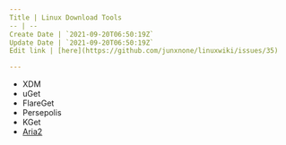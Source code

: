 ```yaml
---
Title | Linux Download Tools
-- | --
Create Date | `2021-09-20T06:50:19Z`
Update Date | `2021-09-20T06:50:19Z`
Edit link | [here](https://github.com/junxnone/linuxwiki/issues/35)

---
```

- XDM
- uGet
- FlareGet
- Persepolis
- KGet
- [Aria2](./aria2)
